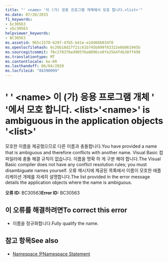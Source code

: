 ```yaml
---
title: "' <name> '이 (가) 응용 프로그램 개체에서 모호 합니다.<list>'"
ms.date: 07/20/2015
f1_keywords:
- bc30563
- vbc30563
helpviewer_keywords:
- BC30563
ms.assetid: 965c1570-6297-47b5-b41e-e2dd68b034f0
ms.openlocfilehash: 6c26b18d27f21c61b745b899f83322e6b861945b
ms.sourcegitcommit: f8c270376ed905f6a8896ce0fe25b4f4b38ff498
ms.translationtype: MT
ms.contentlocale: ko-KR
ms.lasthandoff: 06/04/2020
ms.locfileid: "84390099"
---
```

# <a name="name-is-ambiguous-in-the-application-objects-list"></a><span data-ttu-id="fd26c-103">' ' \<name> 이 (가) 응용 프로그램 개체 ' '에서 모호 합니다. \<list></span><span class="sxs-lookup"><span data-stu-id="fd26c-103">'\<name>' is ambiguous in the application objects '\<list>'</span></span>
<span data-ttu-id="fd26c-104">모호한 이름을 제공했으므로 다른 이름과 충돌합니다.</span><span class="sxs-lookup"><span data-stu-id="fd26c-104">You have provided a name that is ambiguous and therefore conflicts with another name.</span></span> <span data-ttu-id="fd26c-105">Visual Basic 컴파일러에 충돌 해결 규칙이 없습니다. 이름을 명확 하 게 구분 해야 합니다.</span><span class="sxs-lookup"><span data-stu-id="fd26c-105">The Visual Basic compiler does not have any conflict resolution rules; you must disambiguate names yourself.</span></span> <span data-ttu-id="fd26c-106">오류 메시지에 제공된 목록에서 이름이 모호한 애플리케이션 개체를 자세히 설명합니다.</span><span class="sxs-lookup"><span data-stu-id="fd26c-106">The list provided in the error message details the application objects where the name is ambiguous.</span></span>  
  
 <span data-ttu-id="fd26c-107">**오류 ID:** BC30563</span><span class="sxs-lookup"><span data-stu-id="fd26c-107">**Error ID:** BC30563</span></span>  
  
## <a name="to-correct-this-error"></a><span data-ttu-id="fd26c-108">이 오류를 해결하려면</span><span class="sxs-lookup"><span data-stu-id="fd26c-108">To correct this error</span></span>  
  
- <span data-ttu-id="fd26c-109">이름을 정규화합니다.</span><span class="sxs-lookup"><span data-stu-id="fd26c-109">Fully qualify the name.</span></span>  
  
## <a name="see-also"></a><span data-ttu-id="fd26c-110">참고 항목</span><span class="sxs-lookup"><span data-stu-id="fd26c-110">See also</span></span>

- [<span data-ttu-id="fd26c-111">Namespace 문</span><span class="sxs-lookup"><span data-stu-id="fd26c-111">Namespace Statement</span></span>](../language-reference/statements/namespace-statement.md)
